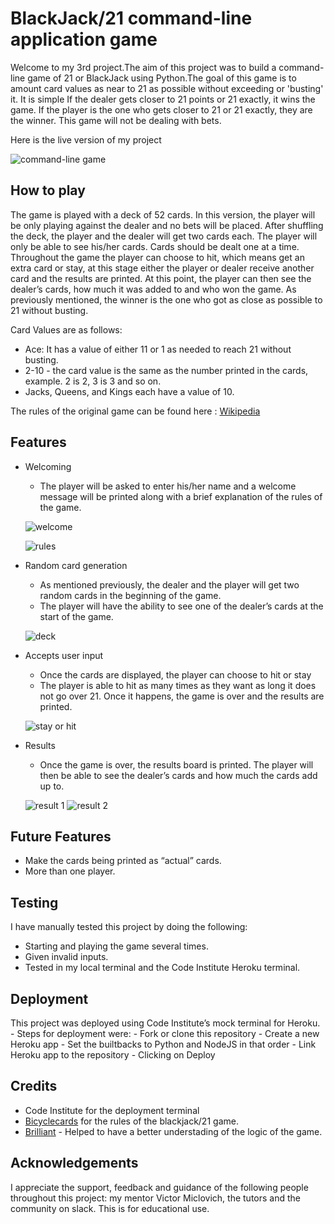 # BlackJack/21 command-line application game

Welcome to my 3rd project.The aim of this project was to build a command-line game of 21 or BlackJack using Python.The goal of this game is to amount card values as near to 21 as possible without exceeding or 'busting' it. It is simple If the dealer gets closer to 21 points or 21 exactly, it wins the game. If the player is the one who gets closer to 21 or 21 exactly, they are the winner. This game will not be dealing with bets. 

Here is the live version of my project

 ![command-line game](https://game-21.herokuapp.com/)

## How to play

The game is played with a deck of 52 cards. In this version, the player will be only playing against the dealer and no bets will be placed. 
After shuffling the deck, the player and the dealer will get two cards each. The player will only be able to see his/her cards. Cards should be dealt one at a time. Throughout the game the player can choose to hit, which means get an extra card or stay, at this stage either the player or dealer receive another card and the results are printed. At this point, the player can then see the dealer’s cards, how much it was added to and who won the game. As previously mentioned, the winner is the one who got as close as possible to 21 without busting.

Card Values are as follows:
- Ace: It has a value of either 11 or 1 as needed to reach 21 without busting. 
- 2-10 -  the card  value is the same as the number printed in the cards, example. 2 is 2, 3 is 3 and so on. 
- Jacks, Queens, and Kings each have a value of 10.

The rules of the original game can be found here : [Wikipedia](https://en.wikipedia.org/wiki/Blackjack) 

## Features

* Welcoming
    * The player will be asked to enter his/her name and a welcome message will be printed along with a brief explanation of the rules of the game.

     ![welcome](https://user-images.githubusercontent.com/65717229/137708506-54297d8f-0dc9-415a-a942-ca2e5a2cccc1.PNG) 

     ![rules](https://user-images.githubusercontent.com/65717229/137708727-b5602601-c924-4172-844b-e6edccf40f6f.PNG)

* Random card generation
    * As mentioned previously, the dealer and the player will get two random cards in the beginning of the game.
    * The player will have the ability to see one of the dealer’s cards at the start of the game. 

     ![deck](https://user-images.githubusercontent.com/65717229/137708802-cfacb2b3-8def-49f0-9caf-7d5d2931564f.PNG)

* Accepts user input
    * Once the cards are displayed, the player can choose to hit or stay
    * The player is able to hit as many times as they want as long it does not go over 21. Once it happens, the game is over and the results are printed. 

     ![stay or hit](https://user-images.githubusercontent.com/65717229/137708897-175c13bd-00d3-4533-950e-664459095a47.PNG)

* Results
    * Once the game is over, the results board is printed. The player will then be able to see the dealer’s cards and how much the cards add up to.

     ![result 1](https://user-images.githubusercontent.com/65717229/137708956-e1ce7235-9793-4569-8c74-2294f6afb20c.PNG)
     ![result 2](https://user-images.githubusercontent.com/65717229/137709053-3c8aac14-abf8-4b0e-abba-145c65ad1dc1.PNG)

## Future Features

 * Make the cards being printed as “actual” cards.
 * More than one player. 

## Testing

I have manually tested this project by doing the following:

- Starting and playing the game several times. 
- Given invalid inputs.
- Tested in my local terminal and the Code Institute Heroku terminal.

## Deployment 

This project was deployed using Code Institute’s mock terminal for Heroku.
    - Steps for deployment were: 
    - Fork or clone this repository
    - Create a new Heroku app
    - Set the builtbacks to Python and NodeJS in that order
    - Link Heroku app to the repository
    - Clicking on Deploy


## Credits

* Code Institute for the deployment terminal
* [Bicyclecards](https://bicyclecards.com/how-to-play/blackjack/) for the rules of the blackjack/21 game.
* [Brilliant](https://brilliant.org/wiki/programming-blackjack/) - Helped to have a better understading of the logic of the game.


## Acknowledgements

I appreciate the support, feedback and guidance of the following people throughout this project: my mentor Victor Miclovich, the tutors and the community on slack.
This is for educational use.








